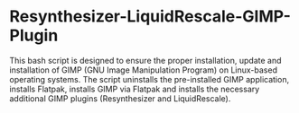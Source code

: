 # Resynthesizer-LiquidRescale-GIMP-Plugin
This bash script is designed to ensure the proper installation, update and installation of GIMP (GNU Image Manipulation Program) on Linux-based operating systems. The script uninstalls the pre-installed GIMP application, installs Flatpak, installs GIMP via Flatpak and installs the necessary additional GIMP plugins (Resynthesizer and LiquidRescale).

